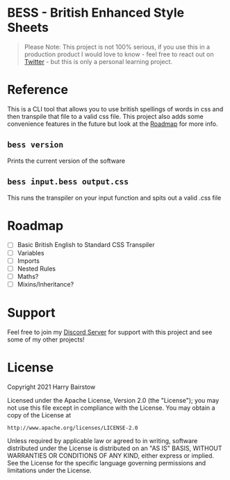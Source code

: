 # BESS - British Enhanced Style Sheets

> Please Note: This project is not 100% serious, if you use this in a production product I would love to know - feel free to react out on [Twitter](https://twitter.com/TheHarryET) - but this is only a personal learning project.

# Reference
This is a CLI tool that allows you to use british spellings of words in css and then transpile that file to a valid css file. This project also adds some convenience features in the future but look at the [Roadmap](#roadmap) for more info.

## `bess version`
Prints the current version of the software

## `bess input.bess output.css`
This runs the transpiler on your input function and spits out a valid .css file

# Roadmap
- [ ] Basic British English to Standard CSS Transpiler
- [ ] Variables
- [ ] Imports
- [ ] Nested Rules
- [ ] Maths?
- [ ] Mixins/Inheritance?

# Support
Feel free to join my [Discord Server](https://discord.gg/VJbwVx7bYs) for support with this project and see some of my other projects!

# License

Copyright 2021 Harry Bairstow

Licensed under the Apache License, Version 2.0 (the "License");
you may not use this file except in compliance with the License.
You may obtain a copy of the License at

    http://www.apache.org/licenses/LICENSE-2.0

Unless required by applicable law or agreed to in writing, software
distributed under the License is distributed on an "AS IS" BASIS,
WITHOUT WARRANTIES OR CONDITIONS OF ANY KIND, either express or implied.
See the License for the specific language governing permissions and
limitations under the License.